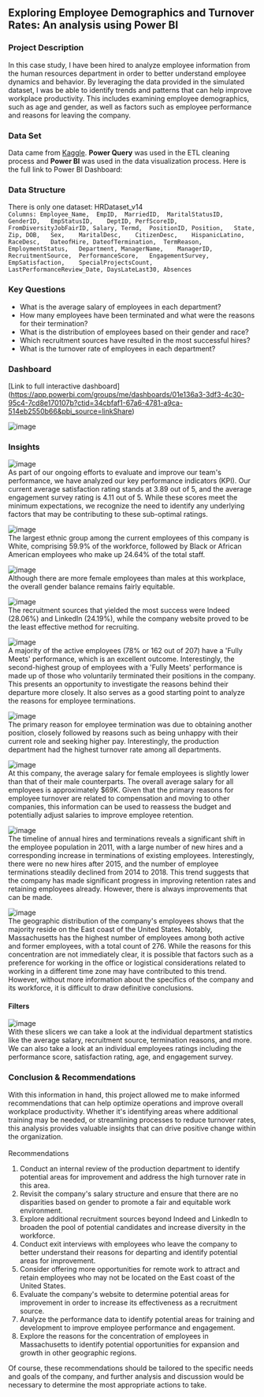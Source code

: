 ## Exploring Employee Demographics and Turnover Rates: An analysis using Power BI

### Project Description
In this case study, I have been hired to analyze employee information from the human resources department in order to better understand employee dynamics and behavior. By leveraging the data provided in the simulated dataset, I was be able to identify trends and patterns that can help improve workplace productivity. This includes examining employee demographics, such as age and gender, as well as factors such as employee performance and reasons for leaving the company. 


### Data Set
Data came from [Kaggle](https://www.kaggle.com/datasets/rhuebner/human-resources-data-set). **Power Query** was used in the ETL cleaning process and **Power BI** was used in the data visualization process. Here is the full link to Power BI Dashboard:

### Data Structure
There is only one dataset:
HRDataset_v14 <br>
```Columns: Employee_Name,	EmpID,	MarriedID,	MaritalStatusID,	GenderID,	EmpStatusID,	DeptID,	PerfScoreID,	FromDiversityJobFairID,	Salary,	Termd,	PositionID,	Position,	State,	Zip, DOB,	Sex,	MaritalDesc,	CitizenDesc,	HispanicLatino,	RaceDesc,	DateofHire,	DateofTermination,	TermReason,	EmploymentStatus,	Department,	ManagerName,	ManagerID,	RecruitmentSource,	PerformanceScore,	EngagementSurvey,	EmpSatisfaction,	SpecialProjectsCount,	LastPerformanceReview_Date,	DaysLateLast30,	Absences```


### Key Questions

- What is the average salary of employees in each department?
- How many employees have been terminated and what were the reasons for their termination?
- What is the distribution of employees based on their gender and race?
- Which recruitment sources have resulted in the most successful hires?
- What is the turnover rate of employees in each department?

### Dashboard
[Link to full interactive dashboard]<br>
(https://app.powerbi.com/groups/me/dashboards/01e136a3-3df3-4c30-95c4-7cd8e170107b?ctid=34cbfaf1-67a6-4781-a9ca-514eb2550b66&pbi_source=linkShare)

![image](https://user-images.githubusercontent.com/123992539/228666797-19bb5abc-371c-48a5-9281-270e1a187904.png)

### Insights
![image](https://user-images.githubusercontent.com/123992539/229162059-a6879cc8-b7aa-4b62-9e1d-88844ba263a4.png) <br>
As part of our ongoing efforts to evaluate and improve our team's performance, we have analyzed our key performance indicators (KPI). Our current average satisfaction rating stands at 3.89 out of 5, and the average engagement survey rating is 4.11 out of 5. While these scores meet the minimum expectations, we recognize the need to identify any underlying factors that may be contributing to these sub-optimal ratings.

![image](https://user-images.githubusercontent.com/123992539/229158599-f86369cd-85a0-49f0-a7da-00707ccee45d.png) <br>
The largest ethnic group among the current employees of this company is White, comprising 59.9% of the workforce, followed by Black or African American employees who make up 24.64% of the total staff. 

![image](https://user-images.githubusercontent.com/123992539/229168261-a19a1f4d-6b85-4591-84cd-b9153ae39e48.png) <br>
Although there are more female employees than males at this workplace, the overall gender balance remains fairly equitable.

![image](https://user-images.githubusercontent.com/123992539/229160007-7624e64d-db3c-4fa1-8b5f-5ae8b2e153ca.png) <br>
The recruitment sources that yielded the most success were Indeed (28.06%) and LinkedIn (24.19%), while the company website proved to be the least effective method for recruiting.

![image](https://user-images.githubusercontent.com/123992539/229158701-23aa02f9-f875-4a54-8cc2-087f05d1b8d9.png) <br>
A majority of the active employees (78% or 162 out of 207) have a 'Fully Meets' performance, which is an excellent outcome. Interestingly, the second-highest group of employees with a 'Fully Meets' performance is made up of those who voluntarily terminated their positions in the company. This presents an opportunity to investigate the reasons behind their departure more closely. It also serves as a good starting point to analyze the reasons for employee terminations.

![image](https://user-images.githubusercontent.com/123992539/229159504-a8be2b0e-267c-4fb8-a288-177732309060.png)<br>
The primary reason for employee termination was due to obtaining another position, closely followed by reasons such as being unhappy with their current role and seeking higher pay. Interestingly, the production department had the highest turnover rate among all departments.

![image](https://user-images.githubusercontent.com/123992539/229161662-2eb6633c-d38c-4125-9166-99aff75395ab.png) <br>
At this company, the average salary for female employees is slightly lower than that of their male counterparts. The overall average salary for all employees is approximately $69K. Given that the primary reasons for employee turnover are related to compensation and moving to other companies, this information can be used to reassess the budget and potentially adjust salaries to improve employee retention.

![image](https://user-images.githubusercontent.com/123992539/229160278-b47946dc-2c99-49aa-85c9-91139449d9b8.png) <br>
The timeline of annual hires and terminations reveals a significant shift in the employee population in 2011, with a large number of new hires and a corresponding increase in terminations of existing employees. Interestingly, there were no new hires after 2015, and the number of employee terminations steadily declined from 2014 to 2018. This trend suggests that the company has made significant progress in improving retention rates and retaining employees already. However, there is always improvements that can be made.

![image](https://user-images.githubusercontent.com/123992539/229160730-fd2ae982-7caa-4a5e-aecc-3b9e3ecc70c3.png) <br>
The geographic distribution of the company's employees shows that the majority reside on the East coast of the United States. Notably, Massachusetts has the highest number of employees among both active and former employees, with a total count of 276. While the reasons for this concentration are not immediately clear, it is possible that factors such as a preference for working in the office or logistical considerations related to working in a different time zone may have contributed to this trend. However, without more information about the specifics of the company and its workforce, it is difficult to draw definitive conclusions.


#### Filters
![image](https://user-images.githubusercontent.com/123992539/229162355-b03b1da7-6455-45a3-9a92-52ead8f0bed2.png) <br>
With these slicers we can take a look at the individual department statistics like the average salary, recruitment source, termination reasons, and more. We can also take a look at an individual employees ratings including the performance score, satisfaction rating, age, and engagement survey.



### Conclusion & Recommendations
With this information in hand, this project allowed me to make informed recommendations that can help optimize operations and improve overall workplace productivity. Whether it's identifying areas where additional training may be needed, or streamlining processes to reduce turnover rates, this analysis provides valuable insights that can drive positive change within the organization. <br>
<br>
Recommendations
1. Conduct an internal review of the production department to identify potential areas for improvement and address the high turnover rate in this area.
2. Revisit the company's salary structure and ensure that there are no disparities based on gender to promote a fair and equitable work environment.
3. Explore additional recruitment sources beyond Indeed and LinkedIn to broaden the pool of potential candidates and increase diversity in the workforce.
4. Conduct exit interviews with employees who leave the company to better understand their reasons for departing and identify potential areas for improvement.
5. Consider offering more opportunities for remote work to attract and retain employees who may not be located on the East coast of the United States.
6. Evaluate the company's website to determine potential areas for improvement in order to increase its effectiveness as a recruitment source.
7. Analyze the performance data to identify potential areas for training and development to improve employee performance and engagement.
8. Explore the reasons for the concentration of employees in Massachusetts to identify potential opportunities for expansion and growth in other geographic regions.

Of course, these recommendations should be tailored to the specific needs and goals of the company, and further analysis and discussion would be necessary to determine the most appropriate actions to take.
